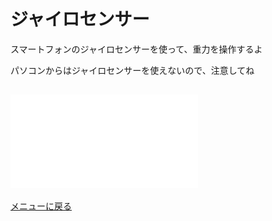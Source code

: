 # ジャイロセンサー


スマートフォンのジャイロセンサーを使って、重力を操作するよ

パソコンからはジャイロセンサーを使えないので、注意してね


## ![改造する](gyro/main.js)


[メニューに戻る](index.html)



